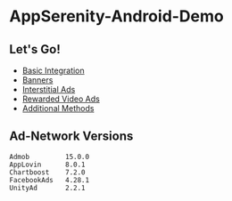 # AppSerenity-Android-Demo

## Let's Go!

- [Basic Integration](basic-integration)
- [Banners](banners)
- [Interstitial Ads](interstitial)
- [Rewarded Video Ads](rewarded-video)
- [Additional Methods](additional-methods)

## Ad-Network Versions

```
Admob         15.0.0
AppLovin      8.0.1
Chartboost    7.2.0
FacebookAds   4.28.1
UnityAd       2.2.1
```
